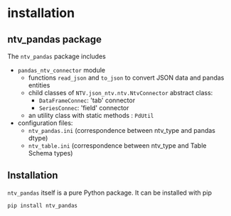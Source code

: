 # installation

## ntv_pandas package
The `ntv_pandas` package includes 
- `pandas_ntv_connector` module 
    - functions `read_json` and `to_json` to convert JSON data and pandas entities
    - child classes of `NTV.json_ntv.ntv.NtvConnector` abstract class:
        - `DataFrameConnec`: 'tab'   connector
        - `SeriesConnec`:    'field' connector
    - an utility class with static methods : `PdUtil`    
- configuration files:
    - `ntv_pandas.ini` (correspondence between ntv_type and pandas dtype)
    - `ntv_table.ini` (correspondence between ntv_type and Table Schema types)

## Installation
`ntv_pandas` itself is a pure Python package. It can be installed with pip 

    pip install ntv_pandas
    
